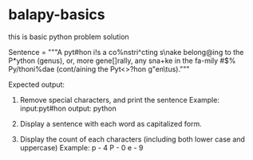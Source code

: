 balapy-basics
=============

this is basic python problem solution

Sentence = """A pyt#hon i!s a co%nstri^cting s\nake belong@ing to the
P*ython (genus), or, more gene[]rally, any sna+ke in the fa-mily #$%
Py/thoni%dae (cont/aining the Pyt<>?hon g"en\tus)."""

Expected output:
1) Remove special characters, and print the sentence
Example: input:pyt#hon
              output: python

2) Display a sentence with each word as capitalized form.

3) Display the count of each characters (including both lower case and
uppercase)
Example: p - 4
		 P - 0
         e - 9
